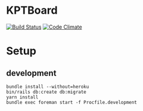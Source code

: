 # KPTBoard

[![Build Status](https://travis-ci.org/f96q/kptboard.svg?branch=master)](https://travis-ci.org/f96q/kptboard)
[![Code Climate](https://codeclimate.com/github/f96q/kptboard/badges/gpa.svg)](https://codeclimate.com/github/f96q/kptboard)


# Setup

## development

```
bundle install --without=heroku
bin/rails db:create db:migrate
yarn install
bundle exec foreman start -f Procfile.development
```
